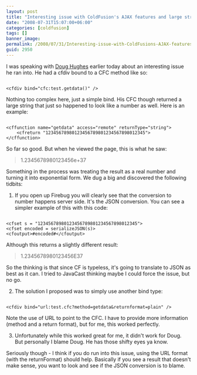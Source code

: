 ```yaml
---
layout: post
title: "Interesting issue with ColdFusion's AJAX features and large strings"
date: "2008-07-31T15:07:00+06:00"
categories: [coldfusion]
tags: []
banner_image: 
permalink: /2008/07/31/Interesting-issue-with-ColdFusions-AJAX-features-and-large-strings
guid: 2950
---
```


I was speaking with <a href="http://www.alagad.com">Doug Hughes</a> earlier today about an interesting issue he ran into. He had a cfdiv bound to a CFC method like so:
<!--more-->
<code>
&lt;cfdiv bind="cfc:test.getdata()" /&gt;
</code>

Nothing too complex here, just a simple bind. His CFC though returned a large string that just so happened to look like a number as well. Here is an example:

<code>
&lt;cffunction name="getdata" access="remote" returnType="string"&gt;
	&lt;cfreturn "12345678980123456789801234567898012345"&gt;
&lt;/cffunction&gt;
</code>

So far so good. But when he viewed the page, this is what he saw:

<blockquote>
<p>
1.2345678980123456e+37
</p>
</blockquote>

Something in the process was treating the result as a real number and turning it into exponential form. We dug a big and discovered the following tidbits:

1) If you open up Firebug you will clearly see that the conversion to number happens server side. It's the JSON conversion. You can see a simpler example of this with this code:

<code>
&lt;cfset s = "12345678980123456789801234567898012345"&gt;
&lt;cfset encoded = serializeJSON(s)&gt;
&lt;cfoutput&gt;#encoded#&lt;/cfoutput&gt;
</code>

Although this returns a slightly different result:

<blockquote>
<p>
1.2345678980123456E37
</p>
</blockquote>

So the thinking is that since CF is typeless, it's going to translate to JSON as best as it can. I tried to JavaCast thinking maybe I could force the issue, but no go.

2) The solution I proposed was to simply use another bind type:

<code>
&lt;cfdiv bind="url:test.cfc?method=getdata&returnformat=plain" /&gt;
</code>

Note the use of URL to point to the CFC. I have to provide more information (method and a return format), but for me, this worked perfectly. 

3) Unfortunately while this worked great for me, it didn't work for Doug. But personally I blame Doug. He has those shifty eyes ya know. 

Seriously though - I think if you do run into this issue, using the URL format (with the returnFormat) should help. Basically if you see a result that doesn't make sense, you want to look and see if the JSON conversion is to blame.